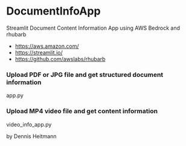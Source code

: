 # DocumentInfoApp
Streamlit Document Content Information App using AWS Bedrock and rhubarb

- https://aws.amazon.com/
- https://streamlit.io/
- https://github.com/awslabs/rhubarb

### Upload PDF or JPG file and get structured document information
app.py

### Upload MP4 video file and get content information
video_info_app.py

by Dennis Heitmann
